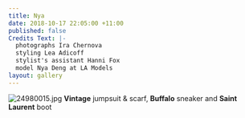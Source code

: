 ```yaml
---
title: Nya
date: 2018-10-17 22:05:00 +11:00
published: false
Credits Text: |-
  photographs Ira Chernova
  styling Lea Adicoff
  stylist's assistant Hanni Fox
  model Nya Deng at LA Models
layout: gallery
---
```


![24980015.jpg](/uploads/24980015.jpg)
**Vintage** jumpsuit & scarf, **Buffalo** sneaker and **Saint Laurent** boot

